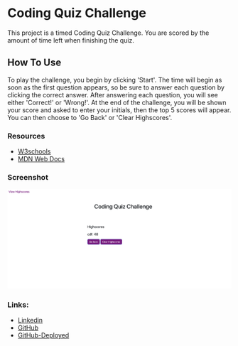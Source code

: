 # Coding Quiz Challenge

This project is a timed Coding Quiz Challenge. You are scored by the amount of time left when finishing the quiz.

## How To Use

To play the challenge, you begin by clicking 'Start'. The time will begin as soon as the first question appears, so be sure to answer each question by clicking the correct answer. After answering each question, you will see either 'Correct!' or 'Wrong!'. At the end of the challenge, you will be shown your score and asked to enter your initials, then the top 5 scores will appear. You can then choose to 'Go Back' or 'Clear Highscores'.

### Resources

* [W3schools](https://www.w3schools.com/css/css_syntax.asp)
* [MDN Web Docs](https://developer.mozilla.org/en-US/docs/Learn/JavaScript/First_steps/What_is_JavaScript)

### Screenshot

![coding-quiz-challenge](Assets/coding-quiz-screenshot.png)

### Links:
* [Linkedin](https://www.linkedin.com/in/cdfox/)
* [GitHub](https://github.com/CFox2019)
* [GitHub-Deployed](https://cfox2019.github.io/Code-Quiz/)
